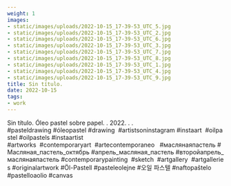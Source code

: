 ```yaml
---
weight: 1
images:
- static/images/uploads/2022-10-15_17-39-53_UTC_5.jpg
- static/images/uploads/2022-10-15_17-39-53_UTC_2.jpg
- static/images/uploads/2022-10-15_17-39-53_UTC_6.jpg
- static/images/uploads/2022-10-15_17-39-53_UTC_3.jpg
- static/images/uploads/2022-10-15_17-39-53_UTC_7.jpg
- static/images/uploads/2022-10-15_17-39-53_UTC_8.jpg
- static/images/uploads/2022-10-15_17-39-53_UTC_1.jpg
- static/images/uploads/2022-10-15_17-39-53_UTC_4.jpg
- static/images/uploads/2022-10-15_17-39-53_UTC_9.jpg
title: Sin título.
date: 2022-10-15
tags:
- work
---
```


Sin título.
Óleo pastel sobre papel.
.
2022.
.
.
#pasteldrawing #óleopastel #drawing  #artistsoninstagram #instaart  #oilpastel #oilpastels #instaartist #artworks  #contemporaryart  #artecontemporaneo   #маслянаяпастель #Масляная_пастель_октябрь #апрель_масляная_пастель #второйапрель_маслянаяпастель #contemporarypainting  #sketch  #artgallery  #artgalleries #originalartwork #Öl-Pastell #pasteleolejne #오일 파스텔 #naftopaŝtelo #pastelloaolio #canvas
